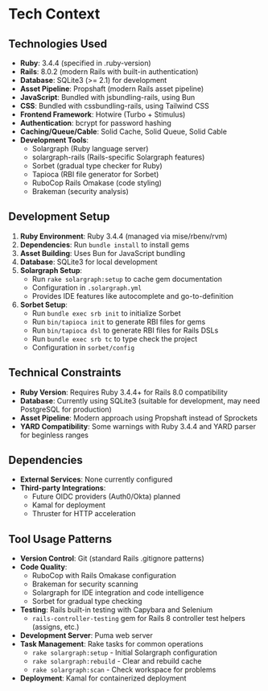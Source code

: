 # Tech Context

## Technologies Used

- **Ruby**: 3.4.4 (specified in .ruby-version)
- **Rails**: 8.0.2 (modern Rails with built-in authentication)
- **Database**: SQLite3 (>= 2.1) for development
- **Asset Pipeline**: Propshaft (modern Rails asset pipeline)
- **JavaScript**: Bundled with jsbundling-rails, using Bun
- **CSS**: Bundled with cssbundling-rails, using Tailwind CSS
- **Frontend Framework**: Hotwire (Turbo + Stimulus)
- **Authentication**: bcrypt for password hashing
- **Caching/Queue/Cable**: Solid Cache, Solid Queue, Solid Cable
- **Development Tools**:
  - Solargraph (Ruby language server)
  - solargraph-rails (Rails-specific Solargraph features)
  - Sorbet (gradual type checker for Ruby)
  - Tapioca (RBI file generator for Sorbet)
  - RuboCop Rails Omakase (code styling)
  - Brakeman (security analysis)

## Development Setup

1. **Ruby Environment**: Ruby 3.4.4 (managed via mise/rbenv/rvm)
2. **Dependencies**: Run `bundle install` to install gems
3. **Asset Building**: Uses Bun for JavaScript bundling
4. **Database**: SQLite3 for local development
5. **Solargraph Setup**:
   - Run `rake solargraph:setup` to cache gem documentation
   - Configuration in `.solargraph.yml`
   - Provides IDE features like autocomplete and go-to-definition
6. **Sorbet Setup**:
   - Run `bundle exec srb init` to initialize Sorbet
   - Run `bin/tapioca init` to generate RBI files for gems
   - Run `bin/tapioca dsl` to generate RBI files for Rails DSLs
   - Run `bundle exec srb tc` to type check the project
   - Configuration in `sorbet/config`

## Technical Constraints

- **Ruby Version**: Requires Ruby 3.4.4+ for Rails 8.0 compatibility
- **Database**: Currently using SQLite3 (suitable for development, may need PostgreSQL for production)
- **Asset Pipeline**: Modern approach using Propshaft instead of Sprockets
- **YARD Compatibility**: Some warnings with Ruby 3.4.4 and YARD parser for beginless ranges

## Dependencies

- **External Services**: None currently configured
- **Third-party Integrations**:
  - Future OIDC providers (Auth0/Okta) planned
  - Kamal for deployment
  - Thruster for HTTP acceleration

## Tool Usage Patterns

- **Version Control**: Git (standard Rails .gitignore patterns)
- **Code Quality**:
  - RuboCop with Rails Omakase configuration
  - Brakeman for security scanning
  - Solargraph for IDE integration and code intelligence
  - Sorbet for gradual type checking
- **Testing**: Rails built-in testing with Capybara and Selenium
  - `rails-controller-testing` gem for Rails 8 controller test helpers (assigns, etc.)
- **Development Server**: Puma web server
- **Task Management**: Rake tasks for common operations
  - `rake solargraph:setup` - Initial Solargraph configuration
  - `rake solargraph:rebuild` - Clear and rebuild cache
  - `rake solargraph:scan` - Check workspace for problems
- **Deployment**: Kamal for containerized deployment
